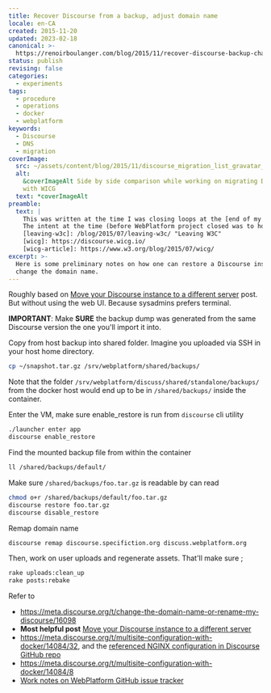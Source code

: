 ```yaml
---
title: Recover Discourse from a backup, adjust domain name
locale: en-CA
created: 2015-11-20
updated: 2023-02-18
canonical: >-
  https://renoirboulanger.com/blog/2015/11/recover-discourse-backup-change-domain-name/
status: publish
revising: false
categories:
  - experiments
tags:
  - procedure
  - operations
  - docker
  - webplatform
keywords:
  - Discourse
  - DNS
  - migration
coverImage:
  src: ~/assets/content/blog/2015/11/discourse_migration_list_gravatar_images.png
  alt:
    &coverImageAlt Side by side comparison while working on migrating Discourse
    with WICG
  text: *coverImageAlt
preamble:
  text: |
    This was written at the time I was closing loops at the [end of my time with the W3C][leaving-w3c].
    The intent at the time (before WebPlatform project closed was to host *discuss.webplatform.org* what is now known as [W3C’s Web Platform Incubator Community Group (WICG)][wicg-article] and is available as [discourse.wicg.io][wicg]
    [leaving-w3c]: /blog/2015/07/leaving-w3c/ "Leaving W3C"
    [wicg]: https://discourse.wicg.io/
    [wicg-article]: https://www.w3.org/blog/2015/07/wicg/
excerpt: >-
  Here is some preliminary notes on how one can restore a Discourse instance and
  change the domain name.
---
```


Roughly based on [Move your Discourse instance to a different server][0] post.
But without using the web UI. Because sysadmins prefers terminal.

**IMPORTANT**: Make **SURE** the backup dump was generated from the same
Discourse version the one you'll import it into.

Copy from host backup into shared folder. Imagine you uploaded via SSH in your
host home directory.

```bash
cp ~/snapshot.tar.gz /srv/webplatform/shared/backups/
```

Note that the folder `/srv/webplatform/discuss/shared/standalone/backups/` from
the docker host would end up to be in `/shared/backups/` inside the container.

Enter the VM, make sure enable_restore is run from `discourse` cli utility

```bash
./launcher enter app
discourse enable_restore
```

Find the mounted backup file from within the container

```bash
ll /shared/backups/default/
```

Make sure `/shared/backups/foo.tar.gz` is readable by can read

```bash
chmod o+r /shared/backups/default/foo.tar.gz
discourse restore foo.tar.gz
discourse disable_restore
```

Remap domain name

```bash
discourse remap discourse.specifiction.org discuss.webplatform.org
```

Then, work on user uploads and regenerate assets. That'll make sure ;

```bash
rake uploads:clean_up
rake posts:rebake
```

Refer to

- https://meta.discourse.org/t/change-the-domain-name-or-rename-my-discourse/16098
- **Most helpful post** [Move your Discourse instance to a different server][0]
- https://meta.discourse.org/t/multisite-configuration-with-docker/14084/32, and
  the [referenced NGINX configuration in Discourse GitHub repo][1]
- https://meta.discourse.org/t/multisite-configuration-with-docker/14084/8
- [Work notes on WebPlatform GitHub issue tracker][2]

[0]:
  https://meta.discourse.org/t/move-your-discourse-instance-to-a-different-server/15721
[1]: https://github.com/discourse/discourse/blob/master/config/nginx.sample.conf
[2]: https://github.com/webplatform/ops/issues/152
